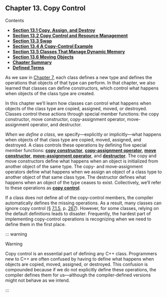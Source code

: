 <h2 id="filepos3197881">Chapter 13. Copy Control</h2>
<p>Contents</p><ul><li><strong><a href="121-13.1._copy_assign_and_destroy.html#filepos3202630">Section 13.1 Copy, Assign, and Destroy</a></strong></li><li><strong><a href="122-13.2._copy_control_and_resource_management.html#filepos3281447">Section 13.2 Copy Control and Resource Management</a></strong></li><li><strong><a href="123-13.3._swap.html#filepos3315883">Section 13.3 Swap</a></strong></li><li><strong><a href="124-13.4._a_copycontrol_example.html#filepos3341274">Section 13.4 A Copy-Control Example</a></strong></li><li><strong><a href="125-13.5._classes_that_manage_dynamic_memory.html#filepos3380687">Section 13.5 Classes That Manage Dynamic Memory</a></strong></li><li><strong><a href="126-13.6._moving_objects.html#filepos3426774">Section 13.6 Moving Objects</a></strong></li><li><strong><a href="127-chapter_summary.html#filepos3533220">Chapter Summary</a></strong></li><li><strong><a href="128-defined_terms.html#filepos3534784">Defined Terms</a></strong></li></ul>

<p>As we saw in <a href="072-chapter_7._classes.html#filepos1741323">Chapter 7</a>, each class defines a new type and defines the operations that objects of that type can perform. In that chapter, we also learned that classes can define constructors, which control what happens when objects of the class type are created.</p>
<p>In this chapter we’ll learn how classes can control what happens when objects of the class type are copied, assigned, moved, or destroyed. Classes control these actions through special member functions: the copy constructor, move constructor, copy-assignment operator, move-assignment operator, and destructor.</p>
<p><a id="filepos3200221"></a><em>When we define a class,</em> we specify—explicitly or implicitly—what happens when objects of that class type are copied, moved, assigned, and destroyed. A class controls these operations by defining five special member functions: <strong><a href="128-defined_terms.html#filepos3535874" id="filepos3200484">copy constructor</a></strong>, <strong><a href="128-defined_terms.html#filepos3535314" id="filepos3200563">copy-assignment operator</a></strong>, <strong><a href="128-defined_terms.html#filepos3540251" id="filepos3200650">move constructor</a></strong>, <strong><a href="128-defined_terms.html#filepos3539809" id="filepos3200729">move-assignment operator</a></strong>, and <strong><a href="128-defined_terms.html#filepos3537752" id="filepos3200820">destructor</a></strong>. The copy and move constructors define what happens when an object is initialized from another object of the same type. The copy- and move-assignment operators define what happens when we assign an object of a class type to another object of that same class type. The destructor defines what happens when an object of the type ceases to exist. Collectively, we’ll refer to these operations as <strong><a href="128-defined_terms.html#filepos3536311" id="filepos3201291">copy control</a></strong>.</p>
<p>If a class does not define all of the copy-control members, the compiler automatically defines the missing operations. As a result, many classes can ignore copy control (§ <a href="073-7.1._defining_abstract_data_types.html#filepos1827343">7.1.5</a>, p. <a href="073-7.1._defining_abstract_data_types.html#filepos1827343">267</a>). However, for some classes, relying on the default definitions leads to disaster. Frequently, the hardest part of implementing copy-control operations is recognizing when we need to define them in the first place.</p>

::: warning
<p>Warning</p>
<p>Copy control is an essential part of defining any C++ class. Programmers new to C++ are often confused by having to define what happens when objects are copied, moved, assigned, or destroyed. This confusion is compounded because if we do not explicitly define these operations, the compiler defines them for us—although the compiler-defined versions might not behave as we intend.</p>
:::
